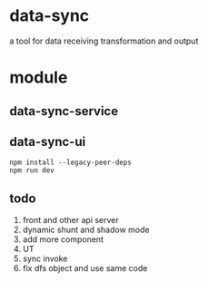 # data-sync
a tool for data receiving transformation and output

# module
## data-sync-service

## data-sync-ui
```
npm install --legacy-peer-deps
npm run dev
```

## todo
1. front and other api server
2. dynamic shunt and shadow mode
3. add more component
4. UT
5. sync invoke
6. fix dfs object and use same code